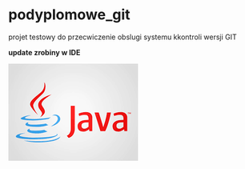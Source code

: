 # podyplomowe_git

projet testowy do przecwiczenie obslugi systemu kkontroli wersji GIT


**update zrobiny w IDE**

![alt text](graphic/indeks.png "Logo Title Text 1")
